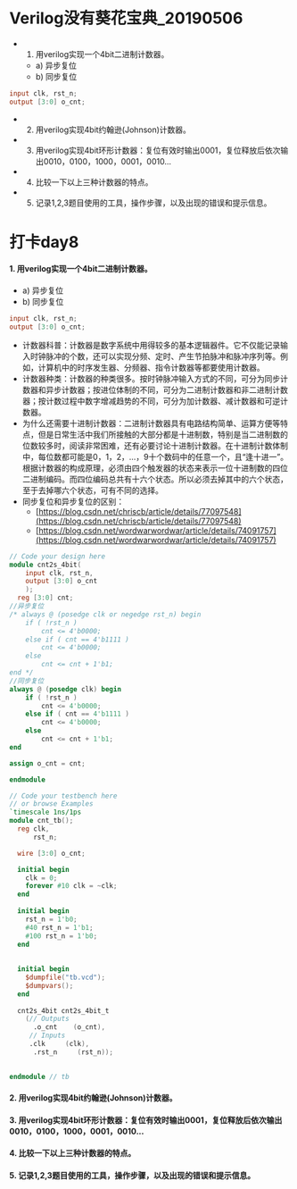 # Verilog没有葵花宝典_20190506
- 1. 用verilog实现一个4bit二进制计数器。
  - a) 异步复位
  - b) 同步复位
~~~verilog
input clk, rst_n; 
output [3:0] o_cnt;
~~~
- 2. 用verilog实现4bit约翰逊(Johnson)计数器。
- 3. 用verilog实现4bit环形计数器：复位有效时输出0001，复位释放后依次输出0010，0100，1000，0001，0010...
- 4. 比较一下以上三种计数器的特点。
- 5. 记录1,2,3题目使用的工具，操作步骤，以及出现的错误和提示信息。

# 打卡day8
#### 1. 用verilog实现一个4bit二进制计数器。
  - a) 异步复位
  - b) 同步复位
~~~verilog
input clk, rst_n; 
output [3:0] o_cnt;
~~~

- 计数器科普：计数器是数字系统中用得较多的基本逻辑器件。它不仅能记录输入时钟脉冲的个数，还可以实现分频、定时、产生节拍脉冲和脉冲序列等。例如，计算机中的时序发生器、分频器、指令计数器等都要使用计数器。 
- 计数器种类：计数器的种类很多。按时钟脉冲输入方式的不同，可分为同步计数器和异步计数器；按进位体制的不同，可分为二进制计数器和非二进制计数器；按计数过程中数字增减趋势的不同，可分为加计数器、减计数器和可逆计数器。
- 为什么还需要十进制计数器：二进制计数器具有电路结构简单、运算方便等特点，但是日常生活中我们所接触的大部分都是十进制数，特别是当二进制数的位数较多时，阅读非常困难，还有必要讨论十进制计数器。在十进制计数体制中，每位数都可能是0，1，2，…，9十个数码中的任意一个，且“逢十进一”。根据计数器的构成原理，必须由四个触发器的状态来表示一位十进制数的四位二进制编码。而四位编码总共有十六个状态。所以必须去掉其中的六个状态，至于去掉哪六个状态，可有不同的选择。
- 同步复位和异步复位的区别：
  - [https://blog.csdn.net/chriscb/article/details/77097548](https://blog.csdn.net/chriscb/article/details/77097548)
  - [https://blog.csdn.net/wordwarwordwar/article/details/74091757](https://blog.csdn.net/wordwarwordwar/article/details/74091757)

~~~verilog
// Code your design here
module cnt2s_4bit(
    input clk, rst_n,
    output [3:0] o_cnt
    );
  reg [3:0] cnt;
//异步复位
/* always @ (posedge clk or negedge rst_n) begin
    if ( !rst_n )
        cnt <= 4'b0000;
    else if ( cnt == 4'b1111 )
        cnt <= 4'b0000;
    else
        cnt <= cnt + 1'b1;
end */
//同步复位
always @ (posedge clk) begin
    if ( !rst_n )
        cnt <= 4'b0000;
    else if ( cnt == 4'b1111 )
        cnt <= 4'b0000;
    else
        cnt <= cnt + 1'b1;
end

assign o_cnt = cnt;

endmodule
~~~

~~~verilog
// Code your testbench here
// or browse Examples
`timescale 1ns/1ps
module cnt_tb();
  reg clk,
      rst_n;

  wire [3:0] o_cnt;

  initial begin
    clk = 0;
    forever #10 clk = ~clk;
  end
  
  initial begin
    rst_n = 1'b0;
    #40 rst_n = 1'b1;
    #100 rst_n = 1'b0;
  end
  
  
  initial begin
    $dumpfile("tb.vcd");
    $dumpvars();
  end
  
  cnt2s_4bit cnt2s_4bit_t
    (// Outputs
      .o_cnt    (o_cnt),
     // Inputs
     .clk     (clk),
      .rst_n     (rst_n));

  
endmodule // tb
~~~


#### 2. 用verilog实现4bit约翰逊(Johnson)计数器。

#### 3. 用verilog实现4bit环形计数器：复位有效时输出0001，复位释放后依次输出0010，0100，1000，0001，0010...

#### 4. 比较一下以上三种计数器的特点。

#### 5. 记录1,2,3题目使用的工具，操作步骤，以及出现的错误和提示信息。
